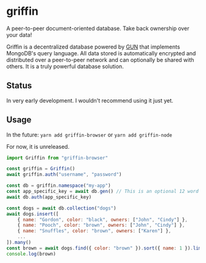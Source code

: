 # griffin

A peer-to-peer document-oriented database. Take back ownership over your data!

Griffin is a decentralized database powered by [GUN](https://github.com/amark/gun) that implements MongoDB's query language. All data stored is automatically encrypted and distributed over a peer-to-peer network and can optionally be shared with others. It is a truly powerful database solution.

## Status

In very early development. I wouldn't recommend using it just yet.

## Usage

In the future: `yarn add griffin-browser` or `yarn add griffin-node`

For now, it is unreleased.

```js
import Griffin from "griffin-browser"

const griffin = Griffin()
await griffin.auth("username", "password")

const db = griffin.namespace("my-app")
const app_specific_key = await db.gen() // This is an optional 12 word mnemonic generated by the user
await db.auth(app_specific_key)

const dogs = await db.collection("dogs")
await dogs.insert([
	{ name: "Gordon", color: "black", owners: ["John", "Cindy"] },
	{ name: "Pooch", color: "brown", owners: ["John", "Cindy"] },
	{ name: "Snuffles", color: "brown", owners: ["Karen"] },
	...
]).many()
const brown = await dogs.find({ color: "brown" }).sort({ name: 1 }).limit(10).many()
console.log(brown)
```
